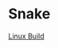 # Snake

[Linux Build](http://danilodelponte.com/snake-challenge/Danilo%20Delponte%20-%20DAY%201%20DELIVERY%20%20-%20MultiplayerSnakeChallenge_linux_x86_64.zip)
